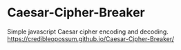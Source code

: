 # Caesar-Cipher-Breaker
Simple javascript Caesar cipher encoding and decoding.
https://credibleopossum.github.io/Caesar-Cipher-Breaker/
